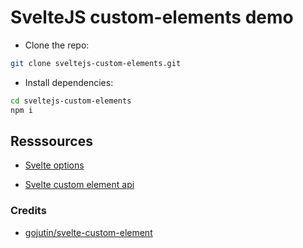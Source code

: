 # SvelteJS custom-elements demo

-   Clone the repo:

```bash
git clone sveltejs-custom-elements.git
```

-   Install dependencies:

```bash
cd sveltejs-custom-elements
npm i
```

## Resssources

-   [Svelte options](https://svelte.dev/docs#svelte_options)

-   [Svelte custom element api](https://svelte.dev/ocs#Custom_element_API)

### Credits

-   [gojutin/svelte-custom-element](https://github.com/gojutin/svelte-custom-element)
